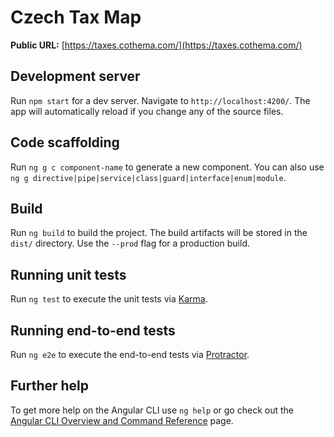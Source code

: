 # Czech Tax Map

**Public URL:** [https://taxes.cothema.com/](https://taxes.cothema.com/)

## Development server

Run `npm start` for a dev server.
Navigate to `http://localhost:4200/`.
The app will automatically reload if you change any of the source files.

## Code scaffolding

Run `ng g c component-name` to generate a new component.
You can also use `ng g directive|pipe|service|class|guard|interface|enum|module`.

## Build

Run `ng build` to build the project.
The build artifacts will be stored in the `dist/` directory.
Use the `--prod` flag for a production build.

## Running unit tests

Run `ng test` to execute the unit tests via [Karma](https://karma-runner.github.io).

## Running end-to-end tests

Run `ng e2e` to execute the end-to-end tests via [Protractor](http://www.protractortest.org/).

## Further help

To get more help on the Angular CLI use `ng help` or go check out the [Angular CLI Overview and Command Reference](https://angular.io/cli) page.
